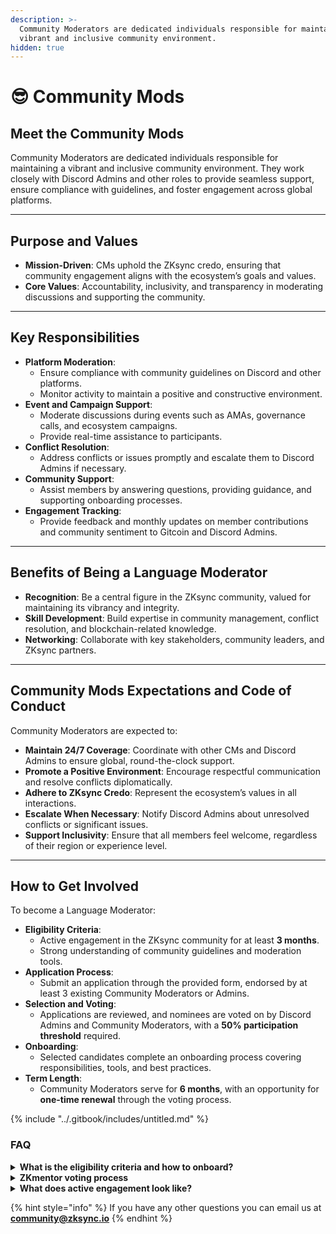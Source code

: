 ```yaml
---
description: >-
  Community Moderators are dedicated individuals responsible for maintaining a
  vibrant and inclusive community environment.
hidden: true
---
```


# 😎 Community Mods

## Meet the Community Mods&#x20;

Community Moderators are dedicated individuals responsible for maintaining a vibrant and inclusive community environment. They work closely with Discord Admins and other roles to provide seamless support, ensure compliance with guidelines, and foster engagement across global platforms.

***

## **Purpose and Values**

* **Mission-Driven**: CMs uphold the ZKsync credo, ensuring that community engagement aligns with the ecosystem’s goals and values.
* **Core Values**: Accountability, inclusivity, and transparency in moderating discussions and supporting the community.

***

## **Key Responsibilities**

* **Platform Moderation**:
  * Ensure compliance with community guidelines on Discord and other platforms.
  * Monitor activity to maintain a positive and constructive environment.
* **Event and Campaign Support**:
  * Moderate discussions during events such as AMAs, governance calls, and ecosystem campaigns.
  * Provide real-time assistance to participants.
* **Conflict Resolution**:
  * Address conflicts or issues promptly and escalate them to Discord Admins if necessary.
* **Community Support**:
  * Assist members by answering questions, providing guidance, and supporting onboarding processes.
* **Engagement Tracking**:
  * Provide feedback and monthly updates on member contributions and community sentiment to Gitcoin and Discord Admins.

***

## **Benefits of Being a Language Moderator**

* **Recognition**: Be a central figure in the ZKsync community, valued for maintaining its vibrancy and integrity.
* **Skill Development**: Build expertise in community management, conflict resolution, and blockchain-related knowledge.
* **Networking**: Collaborate with key stakeholders, community leaders, and ZKsync partners.

***

## **Community Mods Expectations and Code of Conduct**

Community Moderators are expected to:

* **Maintain 24/7 Coverage**: Coordinate with other CMs and Discord Admins to ensure global, round-the-clock support.
* **Promote a Positive Environment**: Encourage respectful communication and resolve conflicts diplomatically.
* **Adhere to ZKsync Credo**: Represent the ecosystem’s values in all interactions.
* **Escalate When Necessary**: Notify Discord Admins about unresolved conflicts or significant issues.
* **Support Inclusivity**: Ensure that all members feel welcome, regardless of their region or experience level.

***

## **How to Get Involved**

To become a Language Moderator:

* **Eligibility Criteria**:
  * Active engagement in the ZKsync community for at least **3 months**.
  * Strong understanding of community guidelines and moderation tools.
* **Application Process**:
  * Submit an application through the provided form, endorsed by at least 3 existing Community Moderators or Admins.
* **Selection and Voting**:
  * Applications are reviewed, and nominees are voted on by Discord Admins and Community Moderators, with a **50% participation threshold** required.
* **Onboarding**:
  * Selected candidates complete an onboarding process covering responsibilities, tools, and best practices.
* **Term Length**:&#x20;
  * Community Moderators serve for **6 months**, with an opportunity for **one-time renewal** through the voting process.

{% include "../.gitbook/includes/untitled.md" %}

### FAQ

<details>

<summary><strong>What is the eligibility criteria and how to onboard?</strong></summary>

**Matey eligibility criteria:**

* Active in the community for at least 3 months.
* Demonstrated engagement and helpfulness.
* Must be nominated and endorsed by two Captains.
* Must have the Verified Level 2 role on Discord
* [Onboarding Link.](https://forms.gle/hWxkwRKpV9VzL1TE9)

**Captain eligibility criteria:**

* Active as a Matey for at least 6 months.
* Proven track record of leadership and community engagement.
* Must be nominated and endorsed by at least two Discord Admins. or Captains.
* [Onboarding Link.](https://forms.gle/92uf1Nt6TMnTpRqHA)

All applications will be reviewed and voted.

</details>

<details>

<summary><strong>ZKmentor voting process</strong></summary>

**Matey Voting Process:**&#x20;

* Community Moderators, Captains and Mateys vote anonymously&#x20;
* At least 50% participation of eligible voters must cast a vote&#x20;
* Candidate must receive at lest 66% of the votes in favor

**Captain Voting Process:**&#x20;

* Discord Admins, Community Moderators and Captains vote anonymously&#x20;
* At least 50% participation of eligible voters must cast a vote&#x20;
* Candidate must receive at lest 66% of the votes in favor

</details>

<details>

<summary><strong>What does active engagement look like?</strong></summary>

Take a look at [Discord Best Practices](https://matterlabs.gitbook.io/zksync-community-hub/the-community/discord-best-practices) first.

**Captains Expectations**

* Host and facilitate events, AMAs, or key initiatives across platforms like Discord and social media.
* Lead discussions to drive engagement and meaningful interactions within the community.
* Actively participate in community activities.
* Mentor Mateys and support their growth within the community.
* Promote a positive and constructive environment by fostering respectful communication and resolving conflicts diplomatically.

#### **Mateys Expectations**

* Engage actively in discussions on Discord and social media, contributing to a lively and inclusive atmosphere.
* Actively participate in community activities.
* Assist with onboarding new members, providing support and guidance as they integrate into the community.
* Promote a positive and constructive environment through respectful engagement and collaboration.

We fully understand that people have a life outside of ZKsync and the ZKmentor program and therefore we do not expect people to spend all their time as a ZKmentor nor do we recommend it. However, we expect participants to maintain the same activity level throughout. This means that becoming a ZKmentor  isn't an end goal, but it's rather here where the fun begins!

If you’re not able to to dedicate sufficient time to the ZKmentor Program we would suggest you wait before applying until you’re in a position where you have more time to dedicate.

</details>

{% hint style="info" %}
If you have any other questions you can email us at [**community@zksync.io**](mailto:community@zksync.io)
{% endhint %}
